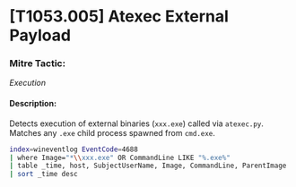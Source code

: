 # [T1053.005] Atexec External Payload

### Mitre Tactic:  
*Execution*

#### Description:  
Detects execution of external binaries (`xxx.exe`) called via `atexec.py`. Matches any `.exe` child process spawned from `cmd.exe`.

```bash
index=wineventlog EventCode=4688
| where Image="*\\xxx.exe" OR CommandLine LIKE "%.exe%"
| table _time, host, SubjectUserName, Image, CommandLine, ParentImage
| sort _time desc
```
